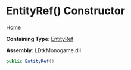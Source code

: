 # EntityRef\(\) Constructor

[Home](../../../README.md)

**Containing Type**: [EntityRef](../README.md)

**Assembly**: LDtkMonogame\.dll

```csharp
public EntityRef()
```


